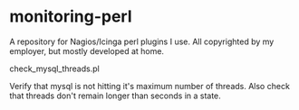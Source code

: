 monitoring-perl
===============

A repository for Nagios/Icinga perl plugins I use. All copyrighted by my
employer, but mostly developed at home.

check_mysql_threads.pl

  Verify that mysql is not hitting it's maximum number of threads.
  Also check that threads don't remain longer than <n> seconds in a state.
